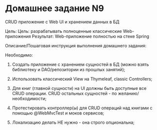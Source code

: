 # Домашнее задание N9
CRUD приложение с Web UI и хранением данных в БД

Цель:
Цель: разрабатывать полноценные классические Web-приложения
Результат: Web-приложение полностью на стеке Spring


Описание/Пошаговая инструкция выполнения домашнего задания:

Необходимо:

1. Создать приложение с хранением сущностей в БД (можно взять библиотеку и DAO/репозитории из прошлых занятий);

2. Использовать классический View на Thymeleaf, classic Controllers;

3. Для книг (главной сущности) на UI должны быть доступные все CRUD операции. CRUD остальных сущностей - по желанию/необходимости;

4. Протестировать контроллер(ы) для CRUD операций над книгами с помощью @WebMvcTest и моков сервисов;

5. Локализацию делать НЕ нужно - она строго опциональна;
